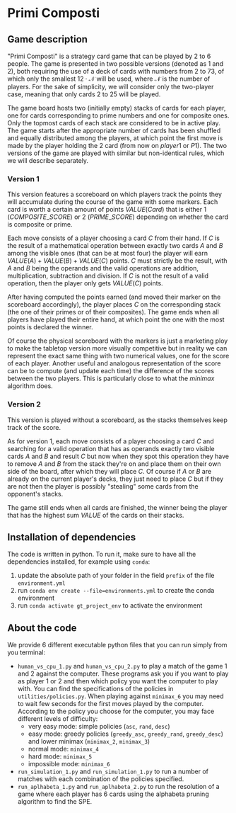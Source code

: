 # Primi Composti

## Game description
"Primi Composti" is a strategy card game that can be played by 2 to 6 people.
The game is presented in two possible versions (denoted as 1 and 2), both requiring the use of a deck of cards with numbers from 2 to 73, of which only the smallest $12\cdot \mathcal{N}$ will be used, where $\mathcal{N}$ is the number of players. For the sake of simplicity, we will consider only the two-player case, meaning that only cards 2 to 25 will be played. 

The game board hosts two (initially empty) stacks of cards for each player, one for cards corresponding to prime numbers and one for composite ones. Only the topmost cards of each stack are considered to be in active play.
The game starts after the appropriate number of cards has been shuffled and equally distributed among the players, at which point the first move is made by the player holding the $2$ card (from now on $player 1$ or $P1$).
The two versions of the game are played with similar but non-identical rules, which we will describe separately.

### Version 1
This version features a scoreboard on which players track the points they will accumulate during the course of the game with some markers.
Each card is worth a certain amount of points $VALUE(Card)$ that is either $1$ ($COMPOSITE\_SCORE$) or $2$ ($PRIME\_SCORE$) depending on whether the card is composite or prime. 

Each move consists of a player choosing a card $C$ from their hand. If $C$ is the result of a mathematical operation between exactly two cards  $A$ and $B$ among the visible ones (that can be at most four) the player will earn $VALUE(A) + VALUE(B) + VALUE(C)$ points. $C$ must strictly be the result, with $A$ and $B$ being the operands and the valid operations are addition, multiplication, subtraction and division.
If $C$ is not the result of a valid operation, then the player only gets $VALUE(C)$ points. 

After having computed the points earned (and moved their marker on the scoreboard accordingly), the player places $C$ on the corresponding stack (the one of their primes or of their composites).
The game ends when all players have played their entire hand, at which point the one with the most points is declared the winner.

Of course the physical scoreboard with the markers is just a marketing ploy to make the tabletop version more visually competitive but in reality we can represent the exact same thing with two numerical values, one for the score of each player. Another useful and analogous representation of the score can be to compute (and update each time) the difference of the scores between the two players. This is particularly close to what the _minimax_ algorithm does. 

### Version 2
This version is played without a scoreboard, as the stacks themselves keep track of the score. 

As for version 1, each move consists of a player choosing a card $C$ and searching for a valid operation that has as operands exactly two visible cards $A$ and $B$ and result $C$ but now when they spot this operation they have to remove $A$ and $B$ from the stack they're on and place them on their own side of the board, after which they will place $C$. Of course if $A$ or $B$ are already on the current player's decks, they just need to place $C$ but if they are not then the player is possibly "stealing" some cards from the opponent's stacks. 

The game still ends when all cards are finished, the winner being the player that has the highest sum $VALUE$ of the cards on their stacks.

## Installation of dependencies
The code is written in python. To run it, make sure to have all the dependencies installed, for example using `conda`:

1. update the absolute path of your folder in the field `prefix` of the file `environment.yml`
2. run `conda env create --file=environments.yml` to create the conda environment
3. run `conda activate gt_project_env` to activate the environment

## About the code
We provide 6 different executable python files that you can run simply from you terminal:
* `human_vs_cpu_1.py` and `human_vs_cpu_2.py` to play a match of the game 1 and 2 against the computer. These programs ask you if you want to play as player 1 or 2 and then which policy you want the computer to play with. You can find the specifications of the policies in `utilities/policies.py`. When playing against `minimax_6` you may need to wait few seconds for the first moves played by the computer. According to the policy you choose for the computer, you may face different levels of difficulty:
    * very easy mode: simple policies (`asc`, `rand`, `desc`)
    * easy mode: greedy policies (`greedy_asc`, `greedy_rand`, `greedy_desc`) and lower minimax (`minimax_2`, `minimax_3`)
    * normal mode: `minimax_4`
    * hard mode: `minimax_5`
    * impossible mode: `minimax_6`
* `run_simulation_1.py` and `run_simulation_1.py` to run a number of matches with each combination of the policies specified.
* `run_aplhabeta_1.py` and `run_aplhabeta_2.py` to run the resolution of a game where each player has 6 cards using the alphabeta pruning algorithm to find the SPE.
